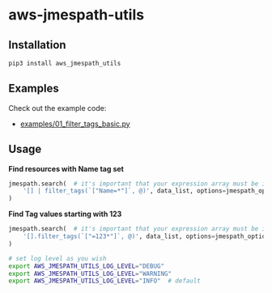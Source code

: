 # aws-jmespath-utils

## Installation

```bash
pip3 install aws_jmespath_utils
```
## Examples

Check out the example code:

- [examples/01_filter_tags_basic.py](./examples/01_filter_tags_basic.py)


## Usage

**Find resources with Name tag set**

```python
jmespath.search(  # it's important that your expression array must be inside `` backticks
    '[] | filter_tags(`["Name=*"]`, @)', data_list, options=jmespath_options
)
```

**Find Tag values starting with 123**
```python
jmespath.search(  # it's important that your expression array must be inside `` backticks
    '[].filter_tags(`["=123*"]`, @)', data_list, options=jmespath_options
)
```


```bash
# set log level as you wish
export AWS_JMESPATH_UTILS_LOG_LEVEL="DEBUG"   
export AWS_JMESPATH_UTILS_LOG_LEVEL="WARNING"   
export AWS_JMESPATH_UTILS_LOG_LEVEL="INFO"  # default   
```


